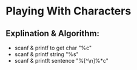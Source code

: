 # Playing With Characters

 ## Explination & Algorithm:
  - scanf & printf  to get char "%c"
  - scanf & printf string "%s"
  - scanf & printft sentence "%[^\n]%*c"
  

